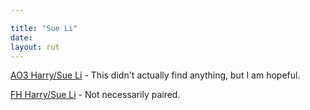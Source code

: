 ```yaml
---

title: "Sue Li"
date: 
layout: rut
---
```


[AO3 Harry/Sue Li](
https://archiveofourown.org/works?utf8=%E2%9C%93&commit=Sort+and+Filter&work_search%5Bsort_column%5D=revised_at&include_work_search%5Bcharacter_ids%5D%5B%5D=1803&include_work_search%5Bcharacter_ids%5D%5B%5D=1091492&work_search%5Bother_tag_names%5D=&exclude_work_search%5Bfandom_ids%5D%5B%5D=24828&exclude_work_search%5Bfandom_ids%5D%5B%5D=114612&exclude_work_search%5Bfandom_ids%5D%5B%5D=116304&exclude_work_search%5Bfandom_ids%5D%5B%5D=184908&exclude_work_search%5Bfandom_ids%5D%5B%5D=226657&exclude_work_search%5Bfandom_ids%5D%5B%5D=269708&exclude_work_search%5Bfandom_ids%5D%5B%5D=1320148&exclude_work_search%5Bfandom_ids%5D%5B%5D=8114503&exclude_work_search%5Bfandom_ids%5D%5B%5D=29881298&exclude_work_search%5Brelationship_ids%5D%5B%5D=99&exclude_work_search%5Brelationship_ids%5D%5B%5D=9510&exclude_work_search%5Brelationship_ids%5D%5B%5D=10760&work_search%5Bexcluded_tag_names%5D=Female+Harry+Potter%2CTrans+Male+Character%2CTrans+Character%2CTrans%2CSlash%2CPre-Slash%2CMale+Slash%2CGen+or+Pre-Slash%2CIncest%2CSibling+Incest%2CTwincest%2CSane+Voldemort+%28Harry+Potter%29%2CGood+Voldemort+%28Harry+Potter%29%2CSane+Tom+Riddle%2CGood+Tom+Riddle%2CSomewhat+Good+Voldemort+%28Harry+Potter%29%2CGinny+Weasley+Bashing%2CSeveritus+%7C+Severus+Snape+is+Harry+Potter%27s+Parent%2CNice+Severus+Snape%2CMentor+Severus+Snape%2CMentor+Voldemort+%28Harry+Potter%29%2CGood+Lucius+Malfoy%2CGood+Malfoy+Family+%28Harry+Potter%29%2CGood+Draco+Malfoy%2CGood+Vernon+Dursley%2CGood+Dudley+Dursley%2CGood+Dursley+Family+%28Harry+Potter%29%2CGood+Slytherins%2CFleur+Delacour%2FHarry+Potter%2CFleur+Delacour%2FHermione+Granger%2CBellatrix+Black+Lestrange%2FHarry+Potter%2CHermione+Granger%2FBellatrix+Black+Lestrange%2CHermione+Granger%2FRemus+Lupin%2CHermione+Granger%2FSeverus+Snape%2CSirius+Black%2FHermione+Granger%2CHermione+Granger%2FDraco+Malfoy%2CHermione+Granger%2FDraco+Malfoy%2FHarry+Potter%2CHermione+Granger%2FDraco+Malfoy%2FTheodore+Nott%2CHermione+Granger%2FDraco+Malfoy%2FBlaise+Zabini%2CHermione+Granger%2FHarry+Potter%2FRon+Weasley%2CHarry+Potter%2FFred+Weasley%2FGeorge+Weasley%2CHarry+Potter%2FFred+Weasley%2CHarry+Potter%2FGeorge+Weasley%2CHarry+Potter%2FCharlie+Weasley%2CHarry+Potter%2FBill+Weasley%2CLily+Evans+Potter%2FSeverus+Snape%2CPercy+Jackson+and+the+Olympians+-+Rick+Riordan%2CPercy+Jackson+and+the+Olympians+%26+Related+Fandoms+-+All+Media+Types%2CAlbus+Severus+Potter%2CScorpius+Malfoy%2FAlbus+Severus+Potter%2CScorpius+Malfoy%2FRose+Weasley%2CScorpius+Malfoy%2FJames+Sirius+Potter%2CScorpius+Malfoy%2FLily+Luna+Potter%2CJames+Potter%2FSeverus+Snape%2CSirius+Black%2FSeverus+Snape%2CRemus+Lupin%2FSeverus+Snape%2CHarry+Potter%2FReader%2CHermione+Granger%2FReader%2CReader%2CReader-Insert%2CGay+Harry+Potter&work_search%5Bcrossover%5D=&work_search%5Bcomplete%5D=&work_search%5Bwords_from%5D=&work_search%5Bwords_to%5D=&work_search%5Bdate_from%5D=&work_search%5Bdate_to%5D=&work_search%5Bquery%5D=&work_search%5Blanguage_id%5D=en&tag_id=Harry+Potter+-+J*d*+K*d*+Rowling
) - This didn't actually find anything, but I am hopeful. 

[FH Harry/Sue Li](
https://fictionhunt.com/discover/search?q=&type=1&status=0&length=0&language=28&rating=1&followers=0&range=0&sort=0&fandoms=83&characters=105,304
) - Not necessarily paired. 
